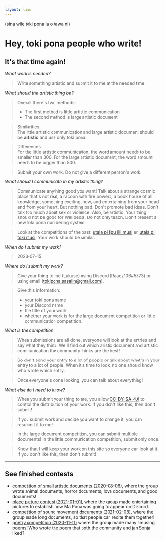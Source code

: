 ```yaml
---
layout: lipu
---
```

(sina wile toki pona la o tawa [ni](index.md))

# Hey, toki pona people who write!
## It's that time again!

*What work is needed?*

> Write something artistic and submit it to me at the needed time. 

*What should the artistic thing be?*

> Overall there's two methods:
> - The first method is little artistic communication
> - The second method is large artistic document

> Similarities: <br>
> The little artistic communication and large artistic document should be **artistic** and use only toki pona. 

> Differences <br>
> For the little artistic communication, the word amount needs to be smaller than 300. 
> For the large artistic document, the word amount needs to be bigger than 500. 

> Submit your own work. Do not give a different person's work. 

*What should I communicate in my artistic thing?*

> Communicate anything good you want!
> Talk about a strange cosmic place that's not real, a racoon with fire powers, a book house of all knowledge, something exciting, new, and entertaining from your head and from your heart. 
> But nothing bad. Don't promote bad ideas. Don't talk too much about sex or violence.
> Also, be artistic. Your thing should not be good for Wikipedia. Do not only teach. Don't present a new toki pona numbering system. 

> Look at the competitions of the past: [utala pi lipu lili musi](lipu-lili/) en [utala pi toki musi](toki-musi-lili). Your work should be similar. 

*When do I submit my work?*

> 2023-07-15

*Where do I submit my work?*

> Give your thing to me (Lakuse) using Discord (Raacz106#5873) or using email (tokipona.sasalin@gmail.com).

> Give this information:
> - your toki pona name
> - your Discord name
> - the title of your work  
> - whether your work is for the large document competition or little communication competition. 

*What is the competition*

> When submissions are all done, everyone will look at the entries and say what they think. We'll find out which aristic document and artistic communication the community thinks are the best!

> So don't send your entry to a lot of people or talk about what's in your entry to a lot of people. When it's time to look, no one should know who wrote which entry.

> Once everyone's done looking, you can talk about everything!

*What else do I need to know?*

> When you submit your thing to me, you allow [CC-BY-SA-4.0]((https://creativecommons.org/licenses/by-sa/4.0/)) to control the distribution of your work. If you don't like this, then don't submit! 

> If you submit work and decide you want to change it, you can resubmit it to me!

> In the large document competition, you can submit multiple documents! In the little communication competition, submit only once. 

> Know that I will keep your work on this site so everyone can look at it. If you don't like this, then don't submit!


***

## See finished contests
- [competition of small artistic documents (2020-08-06)](lipu_lili_musi_en.md), where the group wrote animal documents, horror documents, love documents, and good documents!
- [place picture contest (2021-01-01)](sitelen_ma_en.md), where the group made entertaining pictures to establish how Ma Pona was going to appear on Discord.
- [competition of sound movement documents (2021-02-08)](lipu_kalama_tawa_en.md), where the group made long documents, so that people can recite them together! 
- [poetry competition (2020-11-11)](toki_musi_lili_en.md) where the group made many amusing poems! Who wrote the poem that both the community and jan Sonja liked?

